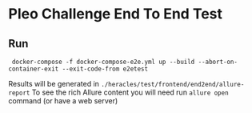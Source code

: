 Pleo Challenge End To End Test
==============================

Run
---
```
 docker-compose -f docker-compose-e2e.yml up --build --abort-on-container-exit --exit-code-from e2etest
```
Results will be generated in `./heracles/test/frontend/end2end/allure-report`
To see the rich Allure content you will need run `allure open` command (or have a web server)